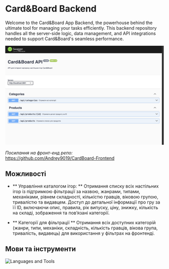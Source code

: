 # Card&Board Backend

Welcome to the Card&Board App Backend, the powerhouse behind the ultimate tool for managing your tasks efficiently. This backend repository handles all the server-side logic, data management, and API integrations needed to support Card&Board's seamless performance.

![Card&BoardScreenshot](/public/swagger.png)

_Посилання на фронт-енд репо:_ https://github.com/Andrey9019/CardBoard-Frontend

## Можливості

- ** Управління каталогом ігор: ** Отримання списку всіх настільних ігор із підтримкою фільтрації за назвою, жанрами, типами, механіками, рівнем складності, кількістю гравців, віковою групою, тривалістю та видавцем.
  Доступ до детальної інформації про гру за її ID, включаючи опис, правила, рік випуску, ціну, знижку, кількість на складі, зображення та пов’язані категорії.

- ** Категорії для фільтрації ** Отримання всіх доступних категорій (жанри, типи, механіки, складність, кількість гравців, вікова група, тривалість, видавець) для використання у фільтрах на фронтенді.

## Мови та інструменти

![Languages and Tools](https://skills.syvixor.com/api/icons?i=nodejs,ts,expressjs,prisma,postgresql,vercel,swagger,cloudinary,eslint,prettier,postman,vscode&perline=8)
